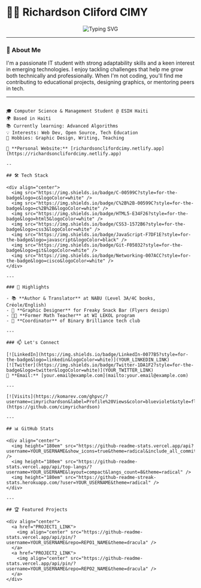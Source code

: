 # 👨‍💻 Richardson Cliford CIMY 

<div align="center">
  <img src="https://readme-typing-svg.demolab.com?font=Fira+Code&pause=1000&color=black&width=435&lines=Computer+Science+Student;Management+Student;Tech+Enthusiast;Continuous+Learner;Web+Developer;Team+Player;Open-Source+Contributor" alt="Typing SVG" />
</div>

---

### 🚀 About Me

I'm a passionate IT student with strong adaptability skills and a keen interest in emerging technologies. I enjoy tackling challenges that help me grow both technically and professionally. When I'm not coding, you'll find me contributing to educational projects, designing graphics, or mentoring peers in tech.

---

```text

🎓 Computer Science & Management Student @ ESIH Haiti
🌍 Based in Haiti
📚 Currently learning: Advanced Algorithms
💡 Interests: Web Dev, Open Source, Tech Education
🎨 Hobbies: Graphic Design, Writing, Teaching

🔗 **Personal Website:** [richardsonclifordcimy.netlify.app](https://richardsonclifordcimy.netlify.app)

--

## 🛠 Tech Stack

<div align="center">
  <img src="https://img.shields.io/badge/C-00599C?style=for-the-badge&logo=c&logoColor=white" />
  <img src="https://img.shields.io/badge/C%2B%2B-00599C?style=for-the-badge&logo=c%2B%2B&logoColor=white" />
  <img src="https://img.shields.io/badge/HTML5-E34F26?style=for-the-badge&logo=html5&logoColor=white" />
  <img src="https://img.shields.io/badge/CSS3-1572B6?style=for-the-badge&logo=css3&logoColor=white" />
  <img src="https://img.shields.io/badge/JavaScript-F7DF1E?style=for-the-badge&logo=javascript&logoColor=black" />
  <img src="https://img.shields.io/badge/Git-F05032?style=for-the-badge&logo=git&logoColor=white" />
  <img src="https://img.shields.io/badge/Networking-007ACC?style=for-the-badge&logo=cisco&logoColor=white" />
</div>

---

### 🌟 Highlights

- 📚 **Author & Translator** at NABU (Level 3A/4C books, Créole/English)
- 🎨 **Graphic Designer** for Freaky Snack Bar (Flyers design)
- 👨‍🏫 **Former Math Teacher** at WI LEKOL program
- 🚀 **Coordinator** of Binary Brilliance tech club

---

### 📫 Let's Connect

[![LinkedIn](https://img.shields.io/badge/LinkedIn-0077B5?style=for-the-badge&logo=linkedin&logoColor=white)](YOUR_LINKEDIN_LINK)
[![Twitter](https://img.shields.io/badge/Twitter-1DA1F2?style=for-the-badge&logo=twitter&logoColor=white)](YOUR_TWITTER_LINK)
📧 **Email:** [your.email@example.com](mailto:your.email@example.com)

---

[![Visits](https://komarev.com/ghpvc/?username=cimyrichardson&label=Profile%20Views&color=blueviolet&style=flat)](https://github.com/cimyrichardson)

---

## 📊 GitHub Stats

<div align="center">
  <img height="180em" src="https://github-readme-stats.vercel.app/api?username=YOUR_USERNAME&show_icons=true&theme=radical&include_all_commits=true&count_private=true" />
  <img height="180em" src="https://github-readme-stats.vercel.app/api/top-langs/?username=YOUR_USERNAME&layout=compact&langs_count=8&theme=radical" />
  <img height="180em" src="https://github-readme-streak-stats.herokuapp.com/?user=YOUR_USERNAME&theme=radical" />
</div>

---

## 🏆 Featured Projects

<div align="center">
  <a href="PROJECT1_LINK">
    <img align="center" src="https://github-readme-stats.vercel.app/api/pin/?username=YOUR_USERNAME&repo=REPO1_NAME&theme=dracula" />
  </a>
  <a href="PROJECT2_LINK">
    <img align="center" src="https://github-readme-stats.vercel.app/api/pin/?username=YOUR_USERNAME&repo=REPO2_NAME&theme=dracula" />
  </a>
</div>
